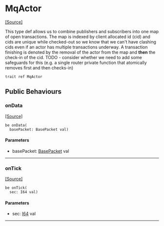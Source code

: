 # MqActor
<span class="source-link">[[Source]](src/mqtt-primitives/typeDefs.md#L-0-67)</span>

This type def allows us to combine publishers and subscribers into one map of open
transactions. The map is indexed by client allocated id (cid) and cids are unique 
while checked-out so we know that we can't have clashing cids even if an actor 
has multiple transactions underway. A transaction finishing is denoted by the 
removal of the actor from the map and **then** the check-in of the cid. 
TODO - consider whether we need to add some safeguards for this (e.g. a single
router private function that atomically removes first and then checks-in)


```pony
trait ref MqActor
```

## Public Behaviours

### onData
<span class="source-link">[[Source]](src/mqtt-primitives/typeDefs.md#L-0-77)</span>


```pony
be onData(
  basePacket: BasePacket val)
```
#### Parameters

*   basePacket: [BasePacket](mqtt-utilities-BasePacket.md) val

---

### onTick
<span class="source-link">[[Source]](src/mqtt-primitives/typeDefs.md#L-0-78)</span>


```pony
be onTick(
  sec: I64 val)
```
#### Parameters

*   sec: [I64](builtin-I64.md) val

---

